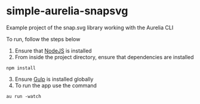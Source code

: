# simple-aurelia-snapsvg
Example project of the snap.svg library working with the Aurelia CLI

To run, follow the steps below

1. Ensure that [NodeJS](http://nodejs.org/) is installed
2. From inside the project directory, ensure that dependencies are installed
```shell
npm install
```
3. Ensure [Gulp](http://gulpjs.com/) is installed globally
4. To run the app use the command
```shell
au run -watch
```
